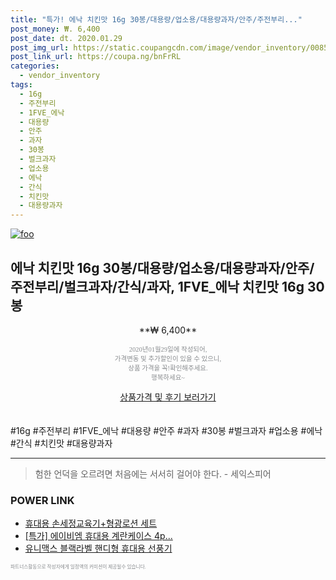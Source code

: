 ```yaml
--- 
title: "특가! 에낙 치킨맛 16g 30봉/대용량/업소용/대용량과자/안주/주전부리..." 
post_money: ₩. 6,400 
post_date: dt. 2020.01.29 
post_img_url: https://static.coupangcdn.com/image/vendor_inventory/0085/15bd6c40448bd46aeaf77eb113bb0e4d1b6fb8bc967908723d6a472858a1.jpg 
post_link_url: https://coupa.ng/bnFrRL 
categories: 
  - vendor_inventory 
tags: 
  - 16g 
  - 주전부리 
  - 1FVE_에낙 
  - 대용량 
  - 안주 
  - 과자 
  - 30봉 
  - 벌크과자 
  - 업소용 
  - 에낙 
  - 간식 
  - 치킨맛 
  - 대용량과자 
--- 
```

[![foo](https://static.coupangcdn.com/image/vendor_inventory/0085/15bd6c40448bd46aeaf77eb113bb0e4d1b6fb8bc967908723d6a472858a1.jpg)](https://coupa.ng/bnFrRL) 

## 에낙 치킨맛 16g 30봉/대용량/업소용/대용량과자/안주/주전부리/벌크과자/간식/과자, 1FVE_에낙 치킨맛 16g 30봉 
<p style="text-align: center;">**₩ 6,400**</p> 
<p style="text-align: center;"><span style="color: #898c8f; font-family: Georgia,Times,serif; font-size: 0.75em;">2020년01월29일에 작성되어, <br>가격변동 및 추가할인이 있을 수 있으니,<br> 상품 가격을 꼭!확인해주세요.<br>행복하세요~</span> 
</p>	 
<div markdown="0" style="text-align: center;"><a href="https://coupa.ng/bnFrRL" class="btn btn--success">상품가격 및 후기 보러가기</a></div> 
<br><br> 
  #16g #주전부리 #1FVE_에낙 #대용량 #안주 #과자 #30봉 #벌크과자 #업소용 #에낙 #간식 #치킨맛 #대용량과자 
<hr> 

> 험한 언덕을 오르려면 처음에는 서서히 걸어야 한다. - 세익스피어 


### POWER LINK

* <a href="https://blog.naver.com/fasyy4321/221787663948" target="_blank">휴대용 손세정교육기+형광로션 세트</a>
* <a href="https://blog.naver.com/sakai111/221788901555" target="_blank">[특가] 에이비엠 휴대용 계란케이스 4p...</a>
* <a href="https://blog.naver.com/sakai111/221784315592" target="_blank">유니맥스 블랙라벨 핸디형 휴대용 선풍기</a>

<span style="color: #898c8f; font-family: Georgia,Times,serif; font-size: 0.55em;">파트너스활동으로 작성자에게 일정액의 커미션이 제공될수 있습니다.</span> 
